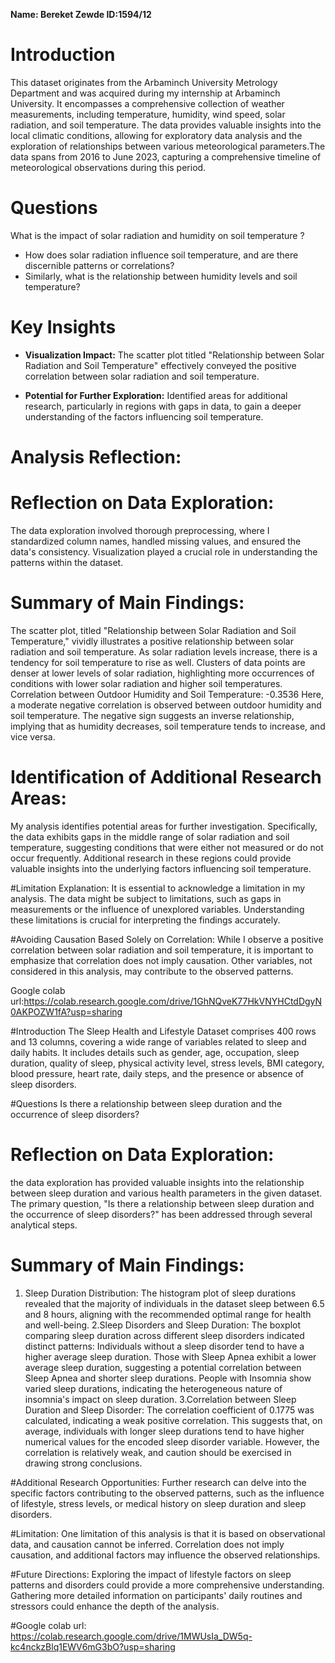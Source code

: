 
**Name: Bereket Zewde  ID:1594/12**

# Introduction

This dataset originates from the Arbaminch University Metrology Department
and was acquired during my internship at Arbaminch University.
It encompasses a comprehensive collection of weather measurements,
including temperature, humidity, wind speed, solar radiation, and soil temperature.
The data provides valuable insights into the local climatic conditions,
allowing for exploratory data analysis and the exploration of relationships
between various meteorological parameters.The data spans from 2016 to June 2023, capturing a comprehensive timeline of
meteorological observations during this period. 


# Questions

What is the impact of solar radiation and humidity on soil temperature ?
  - How does solar radiation influence soil temperature, and are there discernible patterns or correlations?
  - Similarly, what is the relationship between humidity levels and soil temperature?


# Key Insights

- **Visualization Impact:** The scatter plot titled "Relationship between Solar Radiation and Soil Temperature" effectively conveyed the positive correlation between solar radiation and soil temperature.

- **Potential for Further Exploration:** Identified areas for additional research, particularly in regions with gaps in data, to gain a deeper understanding of the factors influencing soil temperature.

# Analysis Reflection:

 # Reflection on Data Exploration:
 The data exploration involved thorough preprocessing, where I standardized column names, handled missing values,
 and ensured the data's consistency. Visualization played a crucial role in understanding the patterns within the dataset.

 # Summary of Main Findings:
 The scatter plot, titled "Relationship between Solar Radiation and Soil Temperature," vividly illustrates
 a positive relationship between solar radiation and soil temperature. As solar radiation levels increase,
 there is a tendency for soil temperature to rise as well. Clusters of data points are denser at lower levels
 of solar radiation, highlighting more occurrences of conditions with lower solar radiation and higher soil temperatures.
 Correlation between Outdoor Humidity and Soil Temperature: -0.3536
 Here, a moderate negative correlation is observed between outdoor humidity and soil temperature.
 The negative sign suggests an inverse relationship, implying that as humidity decreases,
 soil temperature tends to increase, and vice versa.

 # Identification of Additional Research Areas:
 My analysis identifies potential areas for further investigation. Specifically, the data exhibits gaps in the middle
 range of solar radiation and soil temperature, suggesting conditions that were either not measured or do not occur frequently.
 Additional research in these regions could provide valuable insights into the underlying factors influencing soil temperature.

 #Limitation Explanation:
 It is essential to acknowledge a limitation in my analysis. The data might be subject to limitations,
 such as gaps in measurements or the influence of unexplored variables. Understanding these limitations
 is crucial for interpreting the findings accurately.


 

 #Avoiding Causation Based Solely on Correlation:
 While I observe a positive correlation between solar radiation and soil temperature, it is important to emphasize
 that correlation does not imply causation. Other variables, not considered in this analysis, may contribute to the observed patterns.  

 Google colab url:https://colab.research.google.com/drive/1GhNQveK77HkVNYHCtdDgyN0AKPOZW1fA?usp=sharing

 #Introduction
The Sleep Health and Lifestyle Dataset comprises 400 rows and 13 columns, covering a wide range of variables related to sleep and daily habits. It includes details such as gender, age, occupation, sleep duration, quality of sleep, physical activity level, stress levels, BMI category, blood pressure, heart rate, daily steps, and the presence or absence of sleep disorders.

#Questions
Is there a relationship between sleep duration and the occurrence of sleep disorders?

# Reflection on Data Exploration:
 the data exploration has provided valuable insights into the relationship between sleep duration and various health parameters in the given dataset.
 The primary question, "Is there a relationship between sleep duration and the occurrence of sleep disorders?" has been addressed through several analytical steps.

 # Summary of Main Findings:
 1. Sleep Duration Distribution: The histogram plot of sleep durations revealed that the majority of individuals in the dataset sleep between 6.5 and 8 hours, aligning with the recommended optimal range for health and well-being.
 2.Sleep Disorders and Sleep Duration: The boxplot comparing sleep duration across different sleep disorders indicated distinct patterns:
   Individuals without a sleep disorder tend to have a higher average sleep duration.
   Those with Sleep Apnea exhibit a lower average sleep duration, suggesting a potential correlation between Sleep Apnea and shorter sleep durations.
   People with Insomnia show varied sleep durations, indicating the heterogeneous nature of insomnia's impact on sleep duration.
3.Correlation between Sleep Duration and Sleep Disorder: The correlation coefficient of 0.1775 was calculated, indicating a weak positive correlation. This suggests that, on average, individuals with longer sleep durations tend to have higher numerical values for the encoded sleep disorder variable. However, the correlation is relatively weak, and caution should be exercised in drawing strong conclusions.

#Additional Research Opportunities:
Further research can delve into the specific factors contributing to the observed patterns, such as the influence of lifestyle, stress levels, or medical history on sleep duration and sleep disorders.

#Limitation:
One limitation of this analysis is that it is based on observational data, and causation cannot be inferred. Correlation does not imply causation, and additional factors may influence the observed relationships.

#Future Directions:
Exploring the impact of lifestyle factors on sleep patterns and disorders could provide a more comprehensive understanding.
Gathering more detailed information on participants' daily routines and stressors could enhance the depth of the analysis.

#Google colab url: https://colab.research.google.com/drive/1MWUsIa_DW5q-kc4nckzBlq1EWV6mG3bO?usp=sharing
